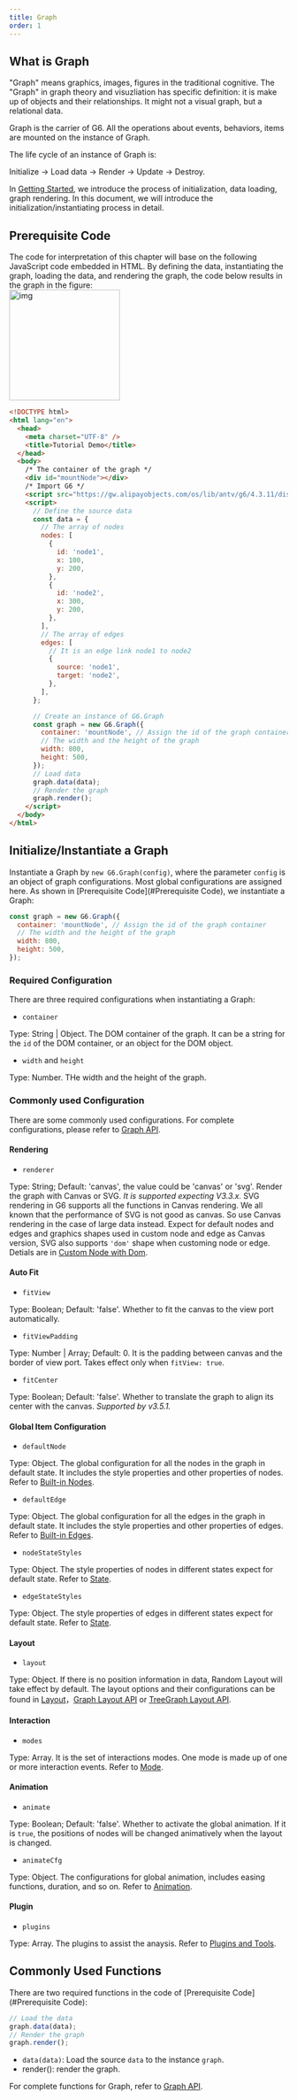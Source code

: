 ```yaml
---
title: Graph
order: 1
---
```


## What is Graph

"Graph" means graphics, images, figures in the traditional cognitive. The "Graph" in graph theory and visuzliation has specific definition: it is make up of objects and their relationships. It might not a visual graph, but a relational data.<br />

Graph is the carrier of G6. All the operations about events, behaviors, items are mounted on the instance of Graph.

The life cycle of an instance of Graph is:

Initialize -> Load data -> Render -> Update -> Destroy.

In [Getting Started](/en/docs/manual/getting-started), we introduce the process of initialization, data loading, graph rendering. In this document, we will introduce the initialization/instantiating process in detail.

## Prerequisite Code

The code for interpretation of this chapter will base on the following JavaScript code embedded in HTML. By defining the data, instantiating the graph, loading the data, and rendering the graph, the code below results in the graph in the figure:<br /> <img src='https://gw.alipayobjects.com/mdn/rms_f8c6a0/afts/img/A*Lo6lT7SrhB8AAAAAAAAAAABkARQnAQ' width='200' alt='img'/>

```html
<!DOCTYPE html>
<html lang="en">
  <head>
    <meta charset="UTF-8" />
    <title>Tutorial Demo</title>
  </head>
  <body>
    /* The container of the graph */
    <div id="mountNode"></div>
    /* Import G6 */
    <script src="https://gw.alipayobjects.com/os/lib/antv/g6/4.3.11/dist/g6.min.js"></script>
    <script>
      // Define the source data
      const data = {
        // The array of nodes
        nodes: [
          {
            id: 'node1',
            x: 100,
            y: 200,
          },
          {
            id: 'node2',
            x: 300,
            y: 200,
          },
        ],
        // The array of edges
        edges: [
          // It is an edge link node1 to node2
          {
            source: 'node1',
            target: 'node2',
          },
        ],
      };

      // Create an instance of G6.Graph
      const graph = new G6.Graph({
        container: 'mountNode', // Assign the id of the graph container
        // The width and the height of the graph
        width: 800,
        height: 500,
      });
      // Load data
      graph.data(data);
      // Render the graph
      graph.render();
    </script>
  </body>
</html>
```

## Initialize/Instantiate a Graph

Instantiate a Graph by `new G6.Graph(config)`, where the parameter `config` is an object of graph configurations. Most global configurations are assigned here. As shown in [Prerequisite Code](#Prerequisite Code), we instantiate a Graph:

```javascript
const graph = new G6.Graph({
  container: 'mountNode', // Assign the id of the graph container
  // The width and the height of the graph
  width: 800,
  height: 500,
});
```

### Required Configuration

There are three required configurations when instantiating a Graph:

- `container`

Type: String | Object. The DOM container of the graph. It can be a string for the `id` of the DOM container, or an object for the DOM object.

- `width` and `height`

Type: Number. THe width and the height of the graph.

### Commonly used Configuration

There are some commonly used configurations. For complete configurations, please refer to [Graph API](/en/docs/api/Graph).

#### Rendering

- `renderer`

Type: String; Default: 'canvas', the value could be 'canvas' or 'svg'. Render the graph with Canvas or SVG. _It is supported expecting V3.3.x._ SVG rendering in G6 supports all the functions in Canvas rendering. We all known that the performance of SVG is not good as canvas. So use Canvas rendering in the case of large data instead. Expect for default nodes and edges and graphics shapes used in custom node and edge as Canvas version, SVG also supports `'dom'` shape when customing node or edge. Detials are in [Custom Node with Dom](/en/docs/manual/middle/elements/nodes/custom-node#5-custom-node-with-dom).

#### Auto Fit

- `fitView`

Type: Boolean; Default: 'false'. Whether to fit the canvas to the view port automatically.

- `fitViewPadding`

Type: Number | Array; Default: 0. It is the padding between canvas and the border of view port. Takes effect only when `fitView: true`.

- `fitCenter`

Type: Boolean; Default: 'false'. Whether to translate the graph to align its center with the canvas. _Supported by v3.5.1._

#### Global Item Configuration

- `defaultNode`

Type: Object. The global configuration for all the nodes in the graph in default state. It includes the style properties and other properties of nodes. Refer to [Built-in Nodes](/en/docs/manual/middle/elements/nodes/defaultNode).

- `defaultEdge`

Type: Object. The global configuration for all the edges in the graph in default state. It includes the style properties and other properties of edges. Refer to [Built-in Edges](/en/docs/manual/middle/elements/nodes/defaultEdge).

- `nodeStateStyles`

Type: Object. The style properties of nodes in different states expect for default state. Refer to [State](/en/docs/manual/middle/states/state).

- `edgeStateStyles`

Type: Object. The style properties of edges in different states expect for default state. Refer to [State](/en/docs/manual/middle/states/state).

#### Layout

- `layout`

Type: Object. If there is no position information in data, Random Layout will take effect by default. The layout options and their configurations can be found in [Layout](/en/docs/manual/middle/layout/graph-layout)，[Graph Layout API](/en/docs/api/graph-layout/guide) or [TreeGraph Layout API](/en/docs/api/tree-graph-layout/guide).

#### Interaction

- `modes`

Type: Array. It is the set of interactions modes. One mode is made up of one or more interaction events. Refer to [Mode](/en/docs/manual/middle/states/mode).

#### Animation

- `animate`

Type: Boolean; Default: 'false'. Whether to activate the global animation. If it is `true`, the positions of nodes will be changed animatively when the layout is changed.

- `animateCfg`

Type: Object. The configurations for global animation, includes easing functions, duration, and so on. Refer to [Animation](/en/docs/manual/middle/animation).

#### Plugin

- `plugins`

Type: Array. The plugins to assist the anaysis. Refer to [Plugins and Tools](/en/docs/manual/tutorial/plugins).

## Commonly Used Functions

There are two required functions in the code of [Prerequisite Code](#Prerequisite Code):

```javascript
// Load the data
graph.data(data);
// Render the graph
graph.render();
```

- `data(data)`: Load the source `data` to the instance `graph`.
- render(): render the graph.

For complete functions for Graph, refer to [Graph API](/en/docs/api/Graph).
